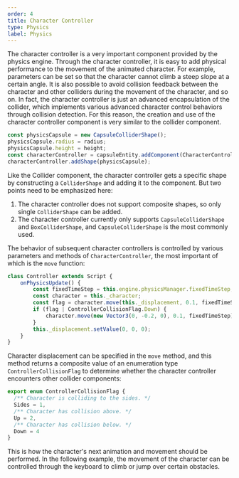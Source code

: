 ```yaml
---
order: 4
title: Character Controller
type: Physics
label: Physics
---
```


The character controller is a very important component provided by the physics engine. Through the character
controller, it is easy to add physical performance to the movement of the animated character. For example, parameters
can be set so that the character cannot climb a steep slope at a certain angle.
It is also possible to avoid collision feedback between the character and other colliders during the movement of the
character, and so on. In fact, the character controller is just an advanced encapsulation of the collider, which
implements various advanced character control behaviors through collision detection.
For this reason, the creation and use of the character controller component is very similar to the collider component.

```typescript
const physicsCapsule = new CapsuleColliderShape();
physicsCapsule.radius = radius;
physicsCapsule.height = height;
const characterController = capsuleEntity.addComponent(CharacterController);
characterController.addShape(physicsCapsule);
````

Like the Collider component, the character controller gets a specific shape by constructing a `ColliderShape` and adding
it to the component. But two points need to be emphasized here:

1. The character controller does not support composite shapes, so only single `ColliderShape` can be added.
2. The character controller currently only supports `CapsuleColliderShape` and `BoxColliderShape`,
   and `CapsuleColliderShape` is the most commonly used.

The behavior of subsequent character controllers is controlled by various parameters and methods
of `CharacterController`, the most important of which is the `move` function:

```typescript
class Controller extends Script {
    onPhysicsUpdate() {
        const fixedTimeStep = this.engine.physicsManager.fixedTimeStep;
        const character = this._character;
        const flag = character.move(this._displacement, 0.1, fixedTimeStep);
        if (flag | ControllerCollisionFlag.Down) {
            character.move(new Vector3(0, -0.2, 0), 0.1, fixedTimeStep);
        }
        this._displacement.setValue(0, 0, 0);
    }
}
````

Character displacement can be specified in the `move` method, and this method returns a composite value of an
enumeration type `ControllerCollisionFlag` to determine whether the character controller encounters other collider
components:

```typescript
export enum ControllerCollisionFlag {
  /** Character is colliding to the sides. */
  Sides = 1,
  /** Character has collision above. */
  Up = 2,
  /** Character has collision below. */
  Down = 4
}
````

This is how the character's next animation and movement should be performed. In the following example, the movement of
the character can be controlled through the keyboard to climb or jump over certain obstacles.
<playground src="physx-controller.ts"></playground>
